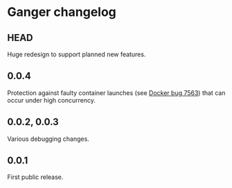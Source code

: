 # Ganger changelog

## HEAD

Huge redesign to support planned new features.

## 0.0.4

Protection against faulty container launches (see [Docker bug 7563](https://github.com/docker/docker/issues/7563)) that can occur under high concurrency.

## 0.0.2, 0.0.3

Various debugging changes.

## 0.0.1

First public release.
